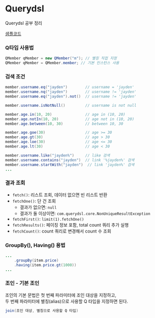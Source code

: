 # Querydsl
Querydsl 공부 정리

[샘플코드](src/test/java/study/querydsl/QuerydslBasicTest.java)

### Q타입 사용법
```java
QMember qMember = new QMember("m"); // 별칭 직접 지정
QMember qMember = QMember.member; // 기본 인스턴스 사용
```

### 검색 조건
```java
member.username.eq("jayden")        // username = 'jayden'
member.username.nq("jayden")        // username != 'jayden'
member.username.eq("jayden").not()  // username != 'jayden'

member.username.isNotNull()         // username is not null

member.age.in(10, 20)               // age in (10, 20)
member.age.notIn(10, 20)            // age not in (10, 20)
member.age.between(10, 30)          // between 10, 30

member.age.goe(30)                  // age >= 30
member.age.gt(30)                   // age > 30
member.age.loe(30)                  // age <= 30
member.age.lt(30)                   // age < 30

member.username.like("jayden%")     // like 검색
member.username.contains("jayden")  // link '%jayden%' 검색
member.username.startWith("jayden")  // link 'jayden%' 검색
...
```

### 결과 조회
- `fetch()`: 리스트 조회, 데이터 없으면 빈 리스트 반환
- `fetchOne()`: 단 건 조회
  - 결과가 없으면: `null`
  - 결과가 둘 이상이면: `com.querydsl.core.NonUniqueResultException`
- `fetchFirst()`: `limit(1).fetchOne()`
- `fetchResults()`: 페이징 정보 포함, total count 쿼리 추가 실행
- `fetchCount()`: count 쿼리로 변경해서 count 수 조회

### GroupBy(), Having() 용법
```java
...
    .groupBy(item.price)
    .having(item.price.gt(1000))
...
```

### 조인 - 기본 조인
조인의 기본 문법은 첫 번째 파라미터에 조인 대상을 지정하고,  
두 번째 파라미터에 별칭(alias)으로 사용할 Q 타입을 지정하면 된다.

```java
join(조인 대상, 별칭으로 사용할 Q 타입)
```